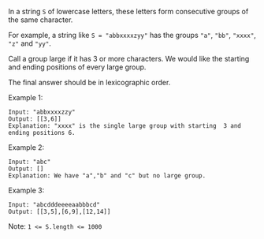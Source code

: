 In a string `S` of lowercase letters, these letters form consecutive groups of the same character.

For example, a string like `S = "abbxxxxzyy"` has the groups `"a"`, `"bb"`, `"xxxx"`, `"z"` and `"yy"`.

Call a group large if it has 3 or more characters.  We would like the starting and ending positions of every large group.

The final answer should be in lexicographic order.

 

Example 1:
```
Input: "abbxxxxzzy"
Output: [[3,6]]
Explanation: "xxxx" is the single large group with starting  3 and ending positions 6.
```
Example 2:
```
Input: "abc"
Output: []
Explanation: We have "a","b" and "c" but no large group.
```
Example 3:
```
Input: "abcdddeeeeaabbbcd"
Output: [[3,5],[6,9],[12,14]]
```

Note:  `1 <= S.length <= 1000`